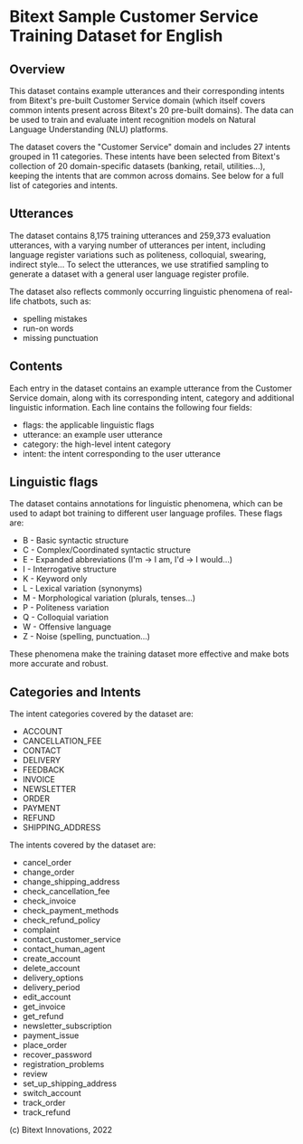 Bitext Sample Customer Service Training Dataset for English
============================================================

Overview
--------
This dataset contains example utterances and their corresponding intents from
Bitext's pre-built Customer Service domain (which itself covers common intents present
across Bitext's 20 pre-built domains). The data can be used to train and evaluate
intent recognition models on Natural Language Understanding (NLU) platforms.

The dataset covers the "Customer Service" domain and includes 27 intents
grouped in 11 categories. These intents have been selected from Bitext's collection
of 20 domain-specific datasets (banking, retail, utilities...), keeping the intents
that are common across domains. See below for a full list of categories and intents.

Utterances
----------
The dataset contains 8,175 training utterances and 259,373 evaluation utterances, 
with a varying number of utterances per intent, including language register variations 
such as politeness, colloquial, swearing, indirect style... To select the utterances, 
we use stratified sampling to generate a dataset with a general user language register profile.

The dataset also reflects commonly occurring linguistic phenomena
of real-life chatbots, such as:
  - spelling mistakes
  - run-on words
  - missing punctuation

Contents
--------
Each entry in the dataset contains an example utterance from the Customer Service
domain, along with its corresponding intent, category and additional linguistic information.
Each line contains the following four fields:
  - flags: the applicable linguistic flags
  - utterance: an example user utterance
  - category: the high-level intent category
  - intent: the intent corresponding to the user utterance

Linguistic flags
----------------
The dataset contains annotations for linguistic phenomena, which can be used
to adapt bot training to different user language profiles. These flags are:
  - B - Basic syntactic structure
  - C - Complex/Coordinated syntactic structure
  - E - Expanded abbreviations (I'm -> I am, I'd -> I would…)
  - I - Interrogative structure
  - K - Keyword only
  - L - Lexical variation (synonyms)
  - M - Morphological variation (plurals, tenses…)
  - P - Politeness variation
  - Q - Colloquial variation
  - W - Offensive language
  - Z - Noise (spelling, punctuation…)

These phenomena make the training dataset more effective
and make bots more accurate and robust.

Categories and Intents
----------------------
The intent categories covered by the dataset are:
  - ACCOUNT
  - CANCELLATION_FEE
  - CONTACT
  - DELIVERY
  - FEEDBACK
  - INVOICE
  - NEWSLETTER
  - ORDER
  - PAYMENT
  - REFUND
  - SHIPPING_ADDRESS

The intents covered by the dataset are:
  - cancel_order
  - change_order
  - change_shipping_address
  - check_cancellation_fee
  - check_invoice
  - check_payment_methods
  - check_refund_policy
  - complaint
  - contact_customer_service
  - contact_human_agent
  - create_account
  - delete_account
  - delivery_options
  - delivery_period
  - edit_account
  - get_invoice
  - get_refund
  - newsletter_subscription
  - payment_issue
  - place_order
  - recover_password
  - registration_problems
  - review
  - set_up_shipping_address
  - switch_account
  - track_order
  - track_refund

(c) Bitext Innovations, 2022
